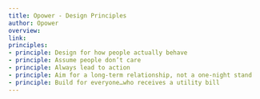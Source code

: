 ```yaml
---
title: Opower - Design Principles
author: Opower
overview:
link:
principles:
- principle: Design for how people actually behave
- principle: Assume people don’t care
- principle: Always lead to action
- principle: Aim for a long-term relationship, not a one-night stand
- principle: Build for everyone…who receives a utility bill
---
```

